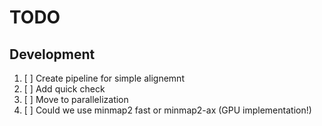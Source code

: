 # TODO

## Development

1. [ ] Create pipeline for simple alignemnt
2. [ ] Add quick check
3. [ ] Move to parallelization
4. [ ] Could we use minmap2 fast or minmap2-ax (GPU implementation!)
